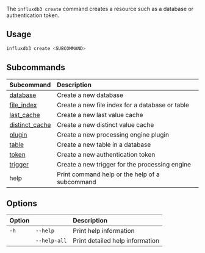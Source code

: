 
The `influxdb3 create` command creates a resource such as a database or
authentication token.

## Usage

<!--pytest.mark.skip-->

```bash
influxdb3 create <SUBCOMMAND>
```

## Subcommands

| Subcommand                                                                             | Description                                     |
| :------------------------------------------------------------------------------------- | :---------------------------------------------- |
| [database](/influxdb3/version/reference/cli/influxdb3/create/database/)             | Create a new database                           |
| [file_index](/influxdb3/version/reference/cli/influxdb3/create/file_index/)         | Create a new file index for a database or table |
| [last_cache](/influxdb3/version/reference/cli/influxdb3/create/last_cache/)         | Create a new last value cache                   |
| [distinct_cache](/influxdb3/version/reference/cli/influxdb3/create/distinct_cache/) | Create a new distinct value cache               |
| [plugin](/influxdb3/version/reference/cli/influxdb3/create/plugin/)                 | Create a new processing engine plugin           |
| [table](/influxdb3/version/reference/cli/influxdb3/create/table/)                   | Create a new table in a database                |
| [token](/influxdb3/version/reference/cli/influxdb3/create/token/)                   | Create a new authentication token               |
| [trigger](/influxdb3/version/reference/cli/influxdb3/create/trigger/)               | Create a new trigger for the processing engine  |
| help                                                                                   | Print command help or the help of a subcommand  |

## Options

| Option |              | Description                     |
| :----- | :----------- | :------------------------------ |
| `-h`   | `--help`     | Print help information          |
|        | `--help-all` | Print detailed help information |
